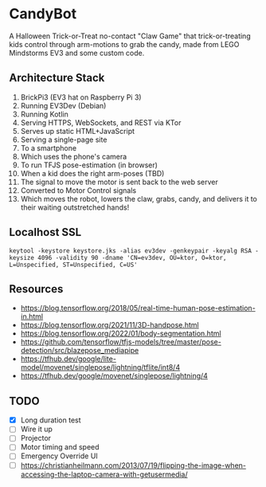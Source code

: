 # CandyBot

A Halloween Trick-or-Treat no-contact "Claw Game"
that trick-or-treating kids control through arm-motions to grab the candy,
made from LEGO Mindstorms EV3 and some custom code.

## Architecture Stack

1. BrickPi3 (EV3 hat on Raspberry Pi 3)
2. Running EV3Dev (Debian)
3. Running Kotlin
4. Serving HTTPS, WebSockets, and REST via KTor
5. Serves up static HTML+JavaScript
6. Serving a single-page site
7. To a smartphone
8. Which uses the phone's camera
9. To run TFJS pose-estimation (in browser)
10. When a kid does the right arm-poses (TBD)
11. The signal to move the motor is sent back to the web server
12. Converted to Motor Control signals
13. Which moves the robot, lowers the claw, grabs, candy, and delivers it to their waiting outstretched hands!

## Localhost SSL

`keytool -keystore keystore.jks -alias ev3dev -genkeypair -keyalg RSA -keysize 4096 -validity 90 -dname 'CN=ev3dev, OU=ktor, O=ktor, L=Unspecified, ST=Unspecified, C=US'`

## Resources

* https://blog.tensorflow.org/2018/05/real-time-human-pose-estimation-in.html
* https://blog.tensorflow.org/2021/11/3D-handpose.html
* https://blog.tensorflow.org/2022/01/body-segmentation.html
* https://github.com/tensorflow/tfjs-models/tree/master/pose-detection/src/blazepose_mediapipe
* https://tfhub.dev/google/lite-model/movenet/singlepose/lightning/tflite/int8/4
* https://tfhub.dev/google/movenet/singlepose/lightning/4

## TODO

- [x] Long duration test
- [ ] Wire it up
- [ ] Projector
- [ ] Motor timing and speed
- [ ] Emergency Override UI
- [ ] https://christianheilmann.com/2013/07/19/flipping-the-image-when-accessing-the-laptop-camera-with-getusermedia/